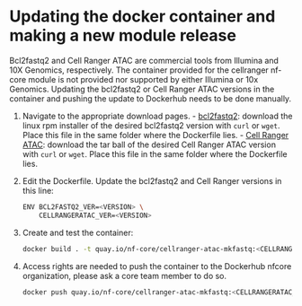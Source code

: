# Updating the docker container and making a new module release

Bcl2fastq2 and Cell Ranger ATAC are commercial tools from Illumina and 10X Genomics, respectively. The container
provided for the cellranger nf-core module is not provided nor supported by either Illumina or 10x Genomics. Updating
the bcl2fastq2 or Cell Ranger ATAC versions in the container and pushing the update to Dockerhub needs to be done manually.

1. Navigate to the appropriate download pages. - [bcl2fastq2](https://emea.support.illumina.com/sequencing/sequencing_software/bcl2fastq-conversion-software.html): download the linux rpm installer of the desired bcl2fastq2 version with `curl` or `wget`. Place this file in the same folder where the Dockerfile lies. - [Cell Ranger ATAC](https://support.10xgenomics.com/single-cell-atac/software/pipelines/latest/installation): download the tar ball of the desired Cell Ranger ATAC version with `curl` or `wget`. Place this file in the same folder where the Dockerfile lies.

2. Edit the Dockerfile. Update the bcl2fastq2 and Cell Ranger versions in this line:

   ```bash
   ENV BCL2FASTQ2_VER=<VERSION> \
       CELLRANGERATAC_VER=<VERSION>
   ```

3. Create and test the container:

   ```bash
   docker build . -t quay.io/nf-core/cellranger-atac-mkfastq:<CELLRANGERATAC_VERSION>
   ```

4. Access rights are needed to push the container to the Dockerhub nfcore organization, please ask a core team
   member to do so.

   ```bash
   docker push quay.io/nf-core/cellranger-atac-mkfastq:<CELLRANGERATAC_VERSION>
   ```
